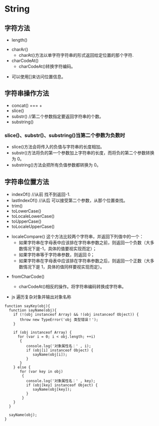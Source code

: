 # String

## 字符方法

- length()

* charAr()
  - charAt()方法以单字符字符串的形式返回给定位置的那个字符.
* charCodeAt()
  - charCodeAt()转换字符编码。

- 可以使用[]来访问位置信息。

## 字符串操作方法

- concat() === +
- slice()
- substr() //第二个参数指定要返回字符串的个数。
- substring()

### slice()、substr()、substring()当第二个参数为负数时

- slice()方法会将传入的负值与字符串的长度相加。
- substr()方法将负的第一个参数加上字符串的长度，而将负的第二个参数转换为 0。
- substring()方法会把所有负值参数都转换为 0。

## 字符串位置方法

- indexOf() //从前 找不到返回-1.
- lastIndexOf() //从后 可以接受第二个参数，从那个位置查找。
- trim()
- toLowerCase()
- toLocaleLowerCase()
- toUpperCase()
- toLocaleUpperCase()

* localeCompare() 这个方法比较两个字符串，并返回下列值中的一个：
  - 如果字符串在字母表中应该排在字符串参数之前，则返回一个负数（大多数情况下是-1，具体的值要视实现而定）；
  - 如果字符串等于字符串参数，则返回 0；
  - 如果字符串在字母表中应该排在字符串参数之后，则返回一个正数（大多数情况下是 1，具体的值同样要视实现而定）。

- fromCharCode()

  - charCodeAt()相反的操作。将字符串编码转换成字符串。

- js 遍历复杂对象并输出对象名称

```
function sayKey(obj){
  function sayName(obj){
    if (!(obj instanceof Array) && !(obj instanceof Object)) {
       throw new TypeError('obj 类型错误！');
    }

    if (obj instanceof Array) {
      for (var i = 0; i < obj.length; ++i)
       {
          console.log('对象属性名：' , i);
          if (obj[i] instanceof Object) {
             sayName(obj[i]);
          }
       }
    } else {
       for (var key in obj)
        {
          console.log('对象属性名：' , key);
          if (obj[key] instanceof Object) {
             sayName(obj[key]);
          }
        }
    }
  }

  sayName(obj);
}
```
